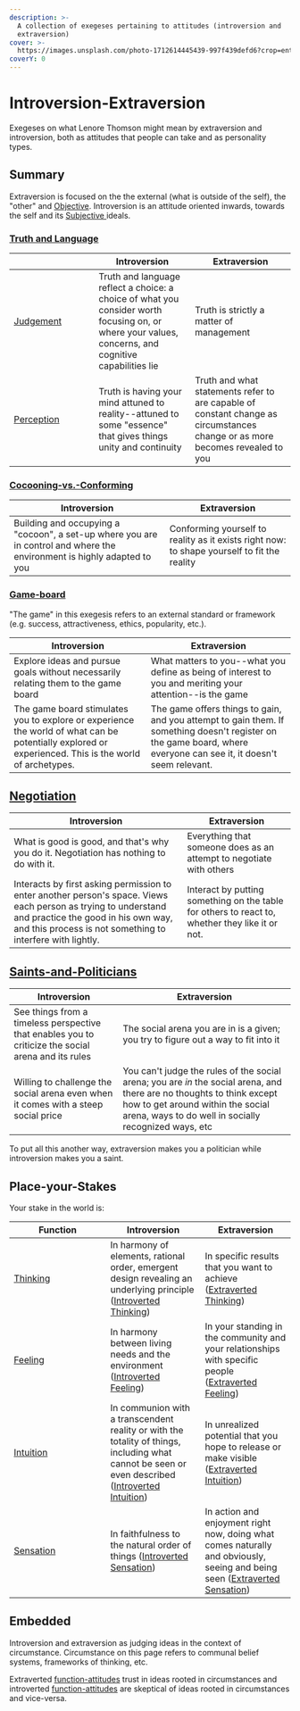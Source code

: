 ```yaml
---
description: >-
  A collection of exegeses pertaining to attitudes (introversion and
  extraversion)
cover: >-
  https://images.unsplash.com/photo-1712614445439-997f439defd6?crop=entropy&cs=srgb&fm=jpg&ixid=M3wxOTcwMjR8MHwxfHNlYXJjaHwxMHx8bmlnaHQlMjBkYXl8ZW58MHx8fHwxNzM4MTAyMzIwfDA&ixlib=rb-4.0.3&q=85
coverY: 0
---
```


# Introversion-Extraversion

Exegeses on what Lenore Thomson might mean by extraversion and introversion, both as attitudes that people can take and as personality types.

## Summary

Extraversion is focused on the the external (what is outside of the self), the "other" and [Objective](../../fundamentals/our-difficulties/terms-with-nonobvious-meanings.md#objective-and-subjective). Introversion is an attitude oriented inwards, towards the self and its [Subjective ](../../fundamentals/our-difficulties/terms-with-nonobvious-meanings.md#objective-and-subjective)ideals.&#x20;

### [Truth and Language](truth-and-language.md)

<table><thead><tr><th width="136"></th><th>Introversion</th><th>Extraversion</th></tr></thead><tbody><tr><td><a href="../../fundamentals/function-attitude/judgement/">Judgement</a></td><td>Truth and language reflect a choice: a choice of what you consider worth focusing on, or where your values, concerns, and cognitive capabilities lie</td><td>Truth is strictly a matter of management</td></tr><tr><td><a href="../../fundamentals/function-attitude/perception/">Perception</a></td><td>Truth is having your mind attuned to reality--attuned to some "essence" that gives things unity and continuity</td><td>Truth and what statements refer to are capable of constant change as circumstances change or as more becomes revealed to you</td></tr></tbody></table>

### [Cocooning-vs.-Conforming](cocooning-vs.-conforming.md)

| Introversion                                                                                                            | Extraversion                                                                                |
| ----------------------------------------------------------------------------------------------------------------------- | ------------------------------------------------------------------------------------------- |
| Building and occupying a "cocoon", a set-up where you are in control and where the environment is highly adapted to you | Conforming yourself to reality as it exists right now: to shape yourself to fit the reality |

### [Game-board](game-board.md)

"The game" in this exegesis refers to an external standard or framework (e.g. success, attractiveness, ethics, popularity, etc.).

| Introversion                                                                                                                                          | Extraversion                                                                                                                                                        |
| ----------------------------------------------------------------------------------------------------------------------------------------------------- | ------------------------------------------------------------------------------------------------------------------------------------------------------------------- |
| Explore ideas and pursue goals without necessarily relating them to the game board                                                                    | What matters to you--what you define as being of interest to you and meriting your attention--is the game                                                           |
| The game board stimulates you to explore or experience the world of what can be potentially explored or experienced. This is the world of archetypes. | The game offers things to gain, and you attempt to gain them. If something doesn't register on the game board, where everyone can see it, it doesn't seem relevant. |

## [Negotiation](negotiation.md)

| Introversion                                                                                                                                                                                                       | Extraversion                                                                                    |
| ------------------------------------------------------------------------------------------------------------------------------------------------------------------------------------------------------------------ | ----------------------------------------------------------------------------------------------- |
| What is good is good, and that's why you do it. Negotiation has nothing to do with it.                                                                                                                             | Everything that someone does as an attempt to negotiate with others                             |
| Interacts by first asking permission to enter another person's space. Views each person as trying to understand and practice the good in his own way, and this process is not something to interfere with lightly. | Interact by putting something on the table for others to react to, whether they like it or not. |

## [Saints-and-Politicians](saints-and-politicians.md)

| Introversion                                                                                        | Extraversion                                                                                                                                                                                                        |
| --------------------------------------------------------------------------------------------------- | ------------------------------------------------------------------------------------------------------------------------------------------------------------------------------------------------------------------- |
| See things from a timeless perspective that enables you to criticize the social arena and its rules | The social arena you are in is a given; you try to figure out a way to fit into it                                                                                                                                  |
| Willing to challenge the social arena even when it comes with a steep social price                  | You can't judge the rules of the social arena; you are _in_ the social arena, and there are no thoughts to think except how to get around within the social arena, ways to do well in socially recognized ways, etc |

To put all this another way, extraversion makes you a politician while introversion makes you a saint.

## Place-your-Stakes

Your stake in the world is:

<table><thead><tr><th width="157">Function</th><th>Introversion</th><th>Extraversion</th></tr></thead><tbody><tr><td><a href="../../fundamentals/function-attitude/judgement/thinking/">Thinking</a></td><td>In harmony of elements, rational order, emergent design revealing an underlying principle (<a href="../../fundamentals/function-attitude/judgement/thinking/introverted-thinking.md">Introverted Thinking</a>) </td><td>In specific results that you want to achieve (<a href="../../fundamentals/function-attitude/judgement/thinking/extraverted-thinking.md">Extraverted Thinking</a>)</td></tr><tr><td><a href="../../fundamentals/function-attitude/judgement/feeling/">Feeling</a></td><td>In harmony between living needs and the environment (<a href="../../fundamentals/function-attitude/judgement/feeling/introverted-feeling.md">Introverted Feeling</a>) </td><td>In your standing in the community and your relationships with specific people (<a href="../../fundamentals/function-attitude/judgement/feeling/extraverted-feeling.md">Extraverted Feeling</a>) </td></tr><tr><td><a href="../../fundamentals/function-attitude/perception/intuition/">Intuition</a></td><td>In communion with a transcendent reality or with the totality of things, including what cannot be seen or even described (<a href="../../fundamentals/function-attitude/perception/intuition/introverted-intuition.md">Introverted Intuition</a>) </td><td>In unrealized potential that you hope to release or make visible (<a href="../../fundamentals/function-attitude/perception/intuition/extraverted-intuition.md">Extraverted Intuition</a>)</td></tr><tr><td><a href="../../fundamentals/function-attitude/perception/sensation/">Sensation</a></td><td>In faithfulness to the natural order of things (<a href="../../fundamentals/function-attitude/perception/sensation/introverted-sensation.md">Introverted Sensation</a>)</td><td>In action and enjoyment right now, doing what comes naturally and obviously, seeing and being seen (<a href="../../fundamentals/function-attitude/perception/sensation/extraverted-sensation.md">Extraverted Sensation</a>)</td></tr></tbody></table>

## Embedded

Introversion and extraversion as judging ideas in the context of circumstance. Circumstance on this page refers to communal belief systems, frameworks of thinking, etc.

Extraverted [function-attitudes](../../fundamentals/function-attitude/) trust in ideas rooted in circumstances and introverted [function-attitudes](../../fundamentals/function-attitude/) are skeptical of ideas rooted in circumstances and vice-versa.

